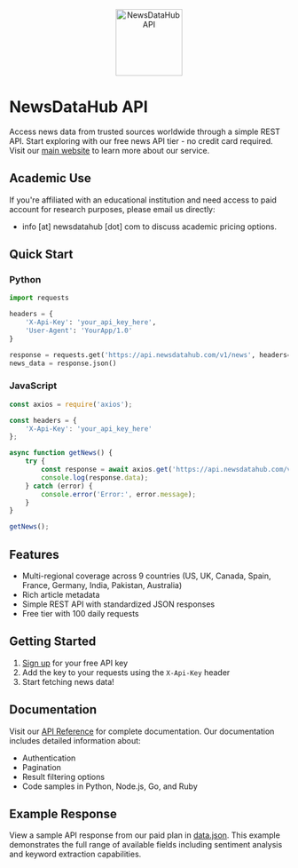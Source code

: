 <div align="center">
  <img src="https://github.com/user-attachments/assets/b8d658ab-496e-4c3e-9b38-c3d5f234b346" alt="NewsDataHub API" width="120"/>
</div>

# NewsDataHub API

Access news data from trusted sources worldwide through a simple REST API. Start exploring with our free news API tier - no credit card required.  Visit our [main website][website] to learn more about our service.

## Academic Use

If you're affiliated with an educational institution and need access to paid account for research purposes, please email us directly: 
- info [at] newsdatahub [dot] com to discuss academic pricing options.

## Quick Start

### Python
```python
import requests

headers = {
    'X-Api-Key': 'your_api_key_here',
    'User-Agent': 'YourApp/1.0'
}

response = requests.get('https://api.newsdatahub.com/v1/news', headers=headers)
news_data = response.json()
```

### JavaScript
```javascript
const axios = require('axios');

const headers = {
    'X-Api-Key': 'your_api_key_here'
};

async function getNews() {
    try {
        const response = await axios.get('https://api.newsdatahub.com/v1/news', { headers });
        console.log(response.data);
    } catch (error) {
        console.error('Error:', error.message);
    }
}

getNews();
```

## Features

- Multi-regional coverage across 9 countries (US, UK, Canada, Spain, France, Germany, India, Pakistan, Australia)
- Rich article metadata
- Simple REST API with standardized JSON responses
- Free tier with 100 daily requests

## Getting Started

1. [Sign up][signup] for your free API key
2. Add the key to your requests using the `X-Api-Key` header
3. Start fetching news data!

## Documentation

Visit our [API Reference][docs] for complete documentation. Our documentation includes detailed information about:
- Authentication
- Pagination
- Result filtering options
- Code samples in Python, Node.js, Go, and Ruby


## Example Response

View a sample API response from our paid plan in [data.json](https://github.com/newsdatahub/news-data-hub-api/blob/main/data.json). This example demonstrates the full range of available fields including sentiment analysis and keyword extraction capabilities.

[website]: https://newsdatahub.com
[signup]: https://newsdatahub.com
[docs]: https://newsdatahub.com/docs
[contact]: mailto:support@newsdatahub.com
